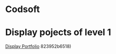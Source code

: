 # Codsoft
# Display pojects of level 1
[Display Portfolio](https://github.com/Rashmikumari12/Codsoft/assets/170524114/78a68f2b-f1da-4827-aede-a4c888fad30f)
823952b6518)

